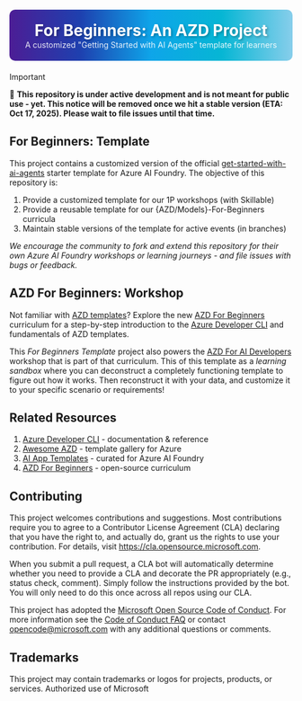 
<div style="background: linear-gradient(90deg, #4C1D95 0%, #1E40AF 25%, #0EA5E9 50%, #06B6D4 75%, #87CEEB 100%); padding: 20px 20px; border-radius: 10px; margin: 20px 0;">
  <h1 style="color: white; text-align: center; margin: 0; font-size: 2em; text-shadow: 2px 2px 4px rgba(0,0,0,0.3);">
    For Beginners: An AZD Project
  </h1>
  <p style="color: white; text-align: center; margin: 0 0 0 0; font-size: 1em; opacity: 0.9;">
   A customized "Getting Started with AI Agents" template for learners
  </p>
</div>



> [!IMPORTANT]
>
> 🚨 **This repository is under active development and is not meant for public use - yet. This notice will be removed once we hit a stable version (ETA: Oct 17, 2025). Please wait to file issues until that time.**

## For Beginners: Template

This project contains a customized version of the official [get-started-with-ai-agents](https://github.com/Azure-Samples/get-started-with-ai-agents/tree/main) starter template for Azure AI Foundry. The objective of this repository is:

1. Provide a customized template for our 1P workshops (with Skillable)
1. Provide a reusable template for our {AZD/Models}-For-Beginners curricula
1. Maintain stable versions of the template for active events (in branches)

_We encourage the community to fork and extend this repository for their own Azure AI Foundry workshops or learning journeys - and file issues with bugs or feedback._

## AZD For Beginners: Workshop

Not familiar with [AZD templates](https://learn.microsoft.com/azure/developer/azure-developer-cli/azd-templates?tabs=csharp)? Explore the new [AZD For Beginners](https://github.com/microsoft/azd-for-beginners) curriculum for a step-by-step introduction to the [Azure Developer CLI](https://aka.ms/azd) and fundamentals of AZD templates.

This _For Beginners Template_ project also powers the [AZD For AI Developers](https://github.com/microsoft/AZD-for-beginners/tree/main/workshop) workshop that is part of that curriculum. This of this template as a _learning sandbox_ where you can deconstruct a completely functioning template to figure out how it works. Then reconstruct it with your data, and customize it to your specific scenario or requirements!

## Related Resources

1. [Azure Developer CLI](https://learn.microsoft.com/azure/developer/azure-developer-cli/) - documentation & reference
1. [Awesome AZD](https://aka.ms/awesome-azd) - template gallery for Azure
1. [AI App Templates](https://ai.azure.com/templates) - curated for Azure AI Foundry
1. [AZD For Beginners](https://github.com/microsoft/azd-for-beginners) - open-source curriculum 



## Contributing

This project welcomes contributions and suggestions.  Most contributions require you to agree to a
Contributor License Agreement (CLA) declaring that you have the right to, and actually do, grant us
the rights to use your contribution. For details, visit https://cla.opensource.microsoft.com.

When you submit a pull request, a CLA bot will automatically determine whether you need to provide
a CLA and decorate the PR appropriately (e.g., status check, comment). Simply follow the instructions
provided by the bot. You will only need to do this once across all repos using our CLA.

This project has adopted the [Microsoft Open Source Code of Conduct](https://opensource.microsoft.com/codeofconduct/).
For more information see the [Code of Conduct FAQ](https://opensource.microsoft.com/codeofconduct/faq/) or
contact [opencode@microsoft.com](mailto:opencode@microsoft.com) with any additional questions or comments.

## Trademarks

This project may contain trademarks or logos for projects, products, or services. Authorized use of Microsoft 
